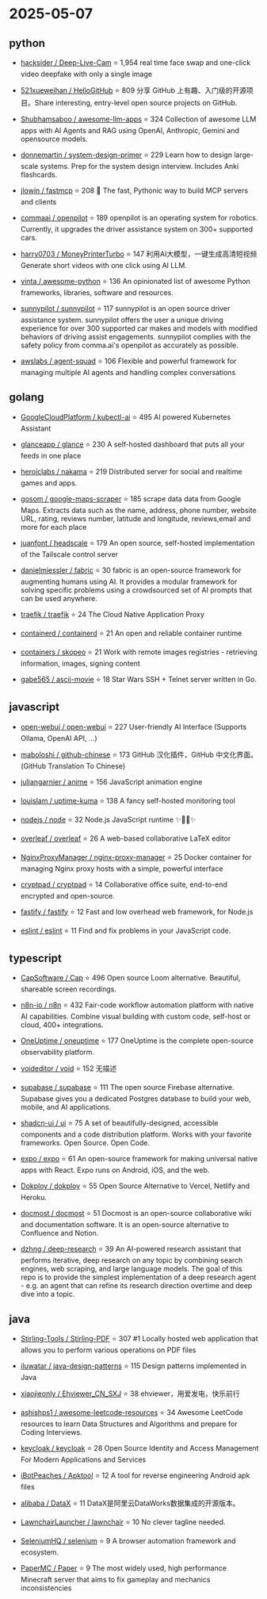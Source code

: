 # 2025-05-07

## python

* [hacksider / Deep-Live-Cam](https://github.com/hacksider/Deep-Live-Cam) ⭐ 1,954
  real time face swap and one-click video deepfake with only a single image

* [521xueweihan / HelloGitHub](https://github.com/521xueweihan/HelloGitHub) ⭐ 809
  分享 GitHub 上有趣、入门级的开源项目。Share interesting, entry-level open source projects on GitHub.

* [Shubhamsaboo / awesome-llm-apps](https://github.com/Shubhamsaboo/awesome-llm-apps) ⭐ 324
  Collection of awesome LLM apps with AI Agents and RAG using OpenAI, Anthropic, Gemini and opensource models.

* [donnemartin / system-design-primer](https://github.com/donnemartin/system-design-primer) ⭐ 229
  Learn how to design large-scale systems. Prep for the system design interview. Includes Anki flashcards.

* [jlowin / fastmcp](https://github.com/jlowin/fastmcp) ⭐ 208
  🚀 The fast, Pythonic way to build MCP servers and clients

* [commaai / openpilot](https://github.com/commaai/openpilot) ⭐ 189
  openpilot is an operating system for robotics. Currently, it upgrades the driver assistance system on 300+ supported cars.

* [harry0703 / MoneyPrinterTurbo](https://github.com/harry0703/MoneyPrinterTurbo) ⭐ 147
  利用AI大模型，一键生成高清短视频 Generate short videos with one click using AI LLM.

* [vinta / awesome-python](https://github.com/vinta/awesome-python) ⭐ 136
  An opinionated list of awesome Python frameworks, libraries, software and resources.

* [sunnypilot / sunnypilot](https://github.com/sunnypilot/sunnypilot) ⭐ 117
  sunnypilot is an open source driver assistance system. sunnypilot offers the user a unique driving experience for over 300 supported car makes and models with modified behaviors of driving assist engagements. sunnypilot complies with the safety policy from comma.ai's openpilot as accurately as possible.

* [awslabs / agent-squad](https://github.com/awslabs/agent-squad) ⭐ 106
  Flexible and powerful framework for managing multiple AI agents and handling complex conversations


## golang

* [GoogleCloudPlatform / kubectl-ai](https://github.com/GoogleCloudPlatform/kubectl-ai) ⭐ 495
  AI powered Kubernetes Assistant

* [glanceapp / glance](https://github.com/glanceapp/glance) ⭐ 230
  A self-hosted dashboard that puts all your feeds in one place

* [heroiclabs / nakama](https://github.com/heroiclabs/nakama) ⭐ 219
  Distributed server for social and realtime games and apps.

* [gosom / google-maps-scraper](https://github.com/gosom/google-maps-scraper) ⭐ 185
  scrape data data from Google Maps. Extracts data such as the name, address, phone number, website URL, rating, reviews number, latitude and longitude, reviews,email and more for each place

* [juanfont / headscale](https://github.com/juanfont/headscale) ⭐ 179
  An open source, self-hosted implementation of the Tailscale control server

* [danielmiessler / fabric](https://github.com/danielmiessler/fabric) ⭐ 30
  fabric is an open-source framework for augmenting humans using AI. It provides a modular framework for solving specific problems using a crowdsourced set of AI prompts that can be used anywhere.

* [traefik / traefik](https://github.com/traefik/traefik) ⭐ 24
  The Cloud Native Application Proxy

* [containerd / containerd](https://github.com/containerd/containerd) ⭐ 21
  An open and reliable container runtime

* [containers / skopeo](https://github.com/containers/skopeo) ⭐ 21
  Work with remote images registries - retrieving information, images, signing content

* [gabe565 / ascii-movie](https://github.com/gabe565/ascii-movie) ⭐ 18
  Star Wars SSH + Telnet server written in Go.


## javascript

* [open-webui / open-webui](https://github.com/open-webui/open-webui) ⭐ 227
  User-friendly AI Interface (Supports Ollama, OpenAI API, ...)

* [maboloshi / github-chinese](https://github.com/maboloshi/github-chinese) ⭐ 173
  GitHub 汉化插件，GitHub 中文化界面。 (GitHub Translation To Chinese)

* [juliangarnier / anime](https://github.com/juliangarnier/anime) ⭐ 156
  JavaScript animation engine

* [louislam / uptime-kuma](https://github.com/louislam/uptime-kuma) ⭐ 138
  A fancy self-hosted monitoring tool

* [nodejs / node](https://github.com/nodejs/node) ⭐ 32
  Node.js JavaScript runtime ✨🐢🚀✨

* [overleaf / overleaf](https://github.com/overleaf/overleaf) ⭐ 26
  A web-based collaborative LaTeX editor

* [NginxProxyManager / nginx-proxy-manager](https://github.com/NginxProxyManager/nginx-proxy-manager) ⭐ 25
  Docker container for managing Nginx proxy hosts with a simple, powerful interface

* [cryptpad / cryptpad](https://github.com/cryptpad/cryptpad) ⭐ 14
  Collaborative office suite, end-to-end encrypted and open-source.

* [fastify / fastify](https://github.com/fastify/fastify) ⭐ 12
  Fast and low overhead web framework, for Node.js

* [eslint / eslint](https://github.com/eslint/eslint) ⭐ 11
  Find and fix problems in your JavaScript code.


## typescript

* [CapSoftware / Cap](https://github.com/CapSoftware/Cap) ⭐ 496
  Open source Loom alternative. Beautiful, shareable screen recordings.

* [n8n-io / n8n](https://github.com/n8n-io/n8n) ⭐ 432
  Fair-code workflow automation platform with native AI capabilities. Combine visual building with custom code, self-host or cloud, 400+ integrations.

* [OneUptime / oneuptime](https://github.com/OneUptime/oneuptime) ⭐ 177
  OneUptime is the complete open-source observability platform.

* [voideditor / void](https://github.com/voideditor/void) ⭐ 152
  无描述

* [supabase / supabase](https://github.com/supabase/supabase) ⭐ 111
  The open source Firebase alternative. Supabase gives you a dedicated Postgres database to build your web, mobile, and AI applications.

* [shadcn-ui / ui](https://github.com/shadcn-ui/ui) ⭐ 75
  A set of beautifully-designed, accessible components and a code distribution platform. Works with your favorite frameworks. Open Source. Open Code.

* [expo / expo](https://github.com/expo/expo) ⭐ 61
  An open-source framework for making universal native apps with React. Expo runs on Android, iOS, and the web.

* [Dokploy / dokploy](https://github.com/Dokploy/dokploy) ⭐ 55
  Open Source Alternative to Vercel, Netlify and Heroku.

* [docmost / docmost](https://github.com/docmost/docmost) ⭐ 51
  Docmost is an open-source collaborative wiki and documentation software. It is an open-source alternative to Confluence and Notion.

* [dzhng / deep-research](https://github.com/dzhng/deep-research) ⭐ 39
  An AI-powered research assistant that performs iterative, deep research on any topic by combining search engines, web scraping, and large language models. The goal of this repo is to provide the simplest implementation of a deep research agent - e.g. an agent that can refine its research direction overtime and deep dive into a topic.


## java

* [Stirling-Tools / Stirling-PDF](https://github.com/Stirling-Tools/Stirling-PDF) ⭐ 307
  #1 Locally hosted web application that allows you to perform various operations on PDF files

* [iluwatar / java-design-patterns](https://github.com/iluwatar/java-design-patterns) ⭐ 115
  Design patterns implemented in Java

* [xiaojieonly / Ehviewer_CN_SXJ](https://github.com/xiaojieonly/Ehviewer_CN_SXJ) ⭐ 38
  ehviewer，用爱发电，快乐前行

* [ashishps1 / awesome-leetcode-resources](https://github.com/ashishps1/awesome-leetcode-resources) ⭐ 34
  Awesome LeetCode resources to learn Data Structures and Algorithms and prepare for Coding Interviews.

* [keycloak / keycloak](https://github.com/keycloak/keycloak) ⭐ 28
  Open Source Identity and Access Management For Modern Applications and Services

* [iBotPeaches / Apktool](https://github.com/iBotPeaches/Apktool) ⭐ 12
  A tool for reverse engineering Android apk files

* [alibaba / DataX](https://github.com/alibaba/DataX) ⭐ 11
  DataX是阿里云DataWorks数据集成的开源版本。

* [LawnchairLauncher / lawnchair](https://github.com/LawnchairLauncher/lawnchair) ⭐ 10
  No clever tagline needed.

* [SeleniumHQ / selenium](https://github.com/SeleniumHQ/selenium) ⭐ 9
  A browser automation framework and ecosystem.

* [PaperMC / Paper](https://github.com/PaperMC/Paper) ⭐ 9
  The most widely used, high performance Minecraft server that aims to fix gameplay and mechanics inconsistencies

